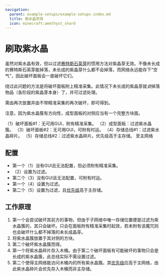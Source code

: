 ```yaml
---
navigation:
  parent: example-setups/example-setups-index.md
  title: 紫水晶农场
  icon: minecraft:amethyst_shard
---
```


# 刷取紫水晶

虽然<ItemLink id="growth_accelerator" />对紫水晶有效，但以<ItemLink id="annihilation_plane" />过滤[赛特斯石英芽](../items-blocks-machines/budding_certus.md)的惯用方法对紫晶芽无效。不像未长成的赛特斯石英芽能掉落<ItemLink id="certus_quartz_dust" />，未长成的紫晶芽什么都不会掉落，而网络永远能存下“空气”，因此破坏面板会一直破坏它们。

绕过此问题的方法是将破坏面板附上精准采集。此情况下未长成的紫晶芽就*会*掉落物品（各阶段的紫晶芽本身）了，并可过滤处理。

<ItemLink id="minecraft:amethyst_cluster" />需由<ItemLink id="formation_plane" />再次放置并由不带精准采集的<ItemLink id="annihilation_plane" />再次破坏，即可得到<ItemLink id="minecraft:amethyst_shard" />。

注意，因为紫水晶簇有方向性，成型面板的对侧应当有一个完整方块面。

<GameScene zoom="6" interactive={true}>
  <ImportStructure src="../assets/assemblies/amethyst_farm.snbt" />

  <BoxAnnotation color="#dddddd" min="2.7 1 1" max="3 2 2">
        （1）破坏面板#1：无可用GUI，附有精准采集。
  </BoxAnnotation>

  <BoxAnnotation color="#dddddd" min="2 1 1" max="2.3 2 2">
        （2）成型面板：过滤紫水晶簇。
        <ItemImage id="minecraft:amethyst_cluster" scale="2" />
  </BoxAnnotation>

  <BoxAnnotation color="#dddddd" min="1.3 0.7 1" max="2 1 2">
        （3）破坏面板#2：无可用GUI，可附有时运。
  </BoxAnnotation>

  <BoxAnnotation color="#dddddd" min="1 0 1" max="1.3 1 2">
        （4）存储总线#1：过滤紫水晶碎片。
        <ItemImage id="minecraft:amethyst_shard" scale="2" />
  </BoxAnnotation>

  <BoxAnnotation color="#dddddd" min="0 0 .7" max="1 1 1">
        （5）存储总线#2：过滤紫水晶碎片。优先级高于主存储。
        <ItemImage id="minecraft:amethyst_shard" scale="2" />
  </BoxAnnotation>

<DiamondAnnotation pos="0 0.5 0.5" color="#00ff00">
        至主网络
    </DiamondAnnotation>

  <IsometricCamera yaw="195" pitch="30" />
</GameScene>

## 配置

* 第一个<ItemLink id="annihilation_plane" />（1）没有GUI且无法配置，但必须附有精准采集。
* <ItemLink id="formation_plane" />（2）设置为过滤<ItemLink id="minecraft:amethyst_cluster" />。
* 第二个<ItemLink id="annihilation_plane" />（3）没有GUI且无法配置，可附有时运。
* 第一个<ItemLink id="storage_bus" />（4）设置为过滤<ItemLink id="minecraft:amethyst_shard" />。
* 第二个<ItemLink id="storage_bus" />（5）设置为过滤<ItemLink id="minecraft:amethyst_shard" />，且[优先级](../ae2-mechanics/import-export-storage.md#存储优先级)高于主存储。

## 工作原理

1. 第一个<ItemLink id="annihilation_plane" />会尝试破坏其前方的事物，但由于子网络中唯一存储位置便是过滤为紫水晶簇的<ItemLink id="formation_plane" />，其只会破坏<ItemLink id="minecraft:amethyst_cluster" />。只会在面板附有精准采集时起效，若未附有该魔咒则也会破坏什么都不掉落的未长成晶芽。
2. <ItemLink id="formation_plane" />将紫水晶簇放置于其对侧的方块。
3. 第二个<ItemLink id="annihilation_plane" />破坏紫水晶簇而得<ItemLink id="minecraft:amethyst_shard" />。
4. 第一个<ItemLink id="storage_bus" />将紫水晶碎片存入木桶。由于第二个破坏面板有可能破坏的事物只会是长成的紫水晶簇，此总线实际不需设置过滤。
5. 第二个<ItemLink id="storage_bus" />使得主网络能访问木桶内的所有紫水晶簇。其[优先级](../ae2-mechanics/import-export-storage.md#存储优先级)应高于主网络，由此紫水晶碎片会优先存入木桶而非主存储。
